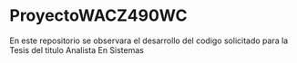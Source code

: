 # ProyectoWACZ490WC
En este repositorio se observara el desarrollo del codigo solicitado para la Tesis del titulo Analista En Sistemas

